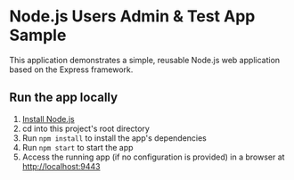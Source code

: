 # Node.js Users Admin & Test App Sample

This application demonstrates a simple, reusable Node.js web application based on the Express framework.

## Run the app locally

1. [Install Node.js][]
1. cd into this project's root directory
1. Run `npm install` to install the app's dependencies
1. Run `npm start` to start the app
1. Access the running app (if no configuration is provided) in a browser at <http://localhost:9443>

[Install Node.js]: https://nodejs.org/en/download/
